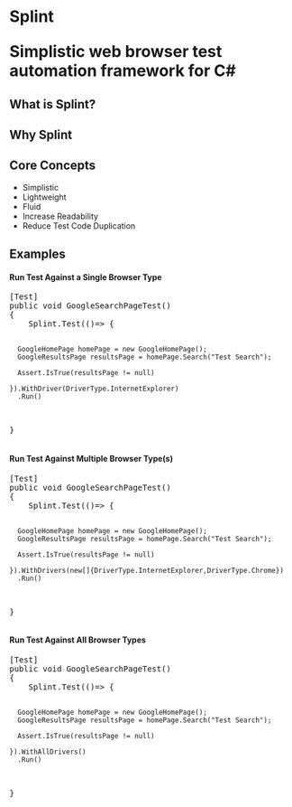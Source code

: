<h1>Splint

Simplistic web browser test automation framework for C#

<h2>What is Splint?</h2>

<h2>Why Splint</h2>

<h2>Core Concepts</h2>
<ul>
    <li>Simplistic</li>
    <li>Lightweight</li>
    <li>Fluid</li>
    <li>Increase Readability</li>
    <li>Reduce Test Code Duplication</li>
    
</ul>
<h2>Examples</h2>


<h4>Run Test Against a Single Browser Type</h4>
<pre>
[Test]
public void GoogleSearchPageTest()
{
    Splint.Test(()=> {
    
      GoogleHomePage homePage = new GoogleHomePage();
      GoogleResultsPage resultsPage = homePage.Search("Test Search");
      
      Assert.IsTrue(resultsPage != null)
      
    }).WithDriver(DriverType.InternetExplorer)
      .Run()
}
</pre>

<h4>Run Test Against Multiple Browser Type(s)</h4>
<pre>
[Test]
public void GoogleSearchPageTest()
{
    Splint.Test(()=> {
    
      GoogleHomePage homePage = new GoogleHomePage();
      GoogleResultsPage resultsPage = homePage.Search("Test Search");
      
      Assert.IsTrue(resultsPage != null)
      
    }).WithDrivers(new[]{DriverType.InternetExplorer,DriverType.Chrome})
      .Run()
}
</pre>

<h4>Run Test Against All Browser Types</h4>
<pre>
[Test]
public void GoogleSearchPageTest()
{
    Splint.Test(()=> {
    
      GoogleHomePage homePage = new GoogleHomePage();
      GoogleResultsPage resultsPage = homePage.Search("Test Search");
      
      Assert.IsTrue(resultsPage != null)
      
    }).WithAllDrivers()
      .Run()
}
</pre>



